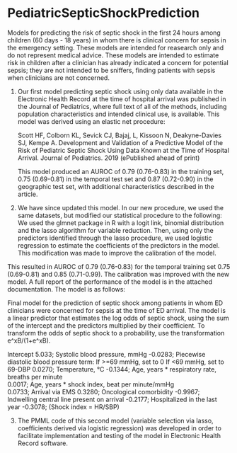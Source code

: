 # PediatricSepticShockPrediction
Models for predicting the risk of septic shock in the first 24 hours among children (60 days - 18 years) in whom there is clinical concern for sepsis in the emergency setting. These models are intended for reasearch only and do not represent medical advice. These models are intended to estimate risk in children after a clinician has already indicated a concern for potential sepsis; they are not intended to be sniffers, finding patients with sepsis when clinicians are not concerned.

1.  Our first model predicting septic shock using only data available in the Electronic Health Record at the time of hospital arrival was published in the Journal of Pediatrics, where full text of all of the methods, including population characteristics and intended clinical use, is available. This model was derived using an elastic net procedure: 

	Scott HF, Colborn KL, Sevick CJ, Bajaj, L, Kissoon N, Deakyne-Davies SJ, Kempe A. Development and Validation of a Predictive Model of the Risk of Pediatric Septic Shock Using Data Known at the Time of Hospital Arrival. Journal of Pediatrics. 2019 (ePublished ahead of print)

	This model produced an AUROC of 0.79 (0.76-0.83) in the training set, 0.75 (0.69-0.81) in the temporal test set and 0.87 (0.72-0.90) in the geographic test set, with additional characteristics described in the article.

2.	We have since updated this model. In our new procedure, we used the same datasets, but modified our statistical procedure to the following: We used the glmnet package in R with a logit link, binomial distribution and the lasso algorithm for variable reduction. Then, using only the predictors identified through the lasso procedure, we used logistic regression to estimate the coefficients of the predictors in the model. This modification was made to improve the calibration of the model.

This resulted in AUROC of 0.79 (0.76-0.83) for the temporal training set 0.75 (0.69-0.81) and 0.85 (0.71-0.99). The calibration was improved with the new model. A full report of the performance of the model is in the attached documentation. The model is as follows:

Final model for the prediction of septic shock among patients in whom ED clinicians were concerned for sepsis at the time of ED arrival. The model is a linear predictor that estimates the log odds of septic shock, using the sum of the intercept and the predictors multiplied by their coefficient. To transform the odds of septic shock to a probability, use the transformation e^xB/(1+e^xB).

Intercept	                               5.033; 
Systolic blood pressure, mmHg	           -0.0283;
Piecewise diastolic blood pressure term:
If >=69 mmHg, set to 0
If <69 mmHg, set to 69-DBP	              0.0270;
Temperature, °C	                         -0.1344;
Age, years * respiratory rate, breaths per minute	
                                          0.0017;
Age, years * shock index, beat per minute/mmHg	
                                          0.0733;
Arrival via EMS	
                                          0.3280;
Oncological comorbidity                  -0.9967;
Indwelling central line present on arrival
                                         -0.2177;
Hospitalized in the last year	           -0.3078;
(Shock index = HR/SBP)

3.	The PMML code of this second model (variable selection via lasso, coefficients derived via logistic regression) was developed in order to facilitate implementation and testing of the model in Electronic Health Record software.
